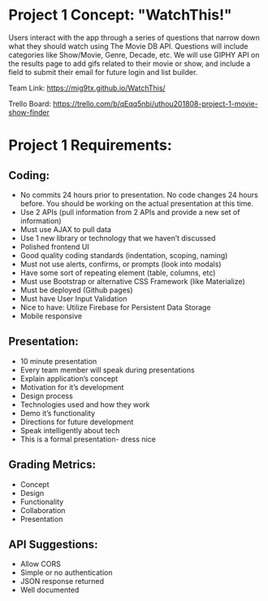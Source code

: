 # Project 1 Concept: "WatchThis!"

Users interact with the app through a series of questions that narrow down what they should watch using The Movie DB API. Questions will include categories like Show/Movie, Genre, Decade, etc. We will use GIPHY API on the results page to add gifs related to their movie or show, and include a field to submit their email for future login and list builder.  

Team Link: https://mig9tx.github.io/WatchThis/

Trello Board: https://trello.com/b/qEqq5nbi/uthou201808-project-1-movie-show-finder

# Project 1 Requirements:

## Coding: 
- No commits 24 hours prior to presentation. No code changes 24 hours before. You should be working on the actual presentation at this time. 
- Use 2 APIs (pull information from 2 APIs and provide a new set of information)
- Must use AJAX to pull data
- Use 1 new library or technology that we haven’t discussed
- Polished frontend UI
- Good quality coding standards (indentation, scoping, naming)
- Must not use alerts, confirms, or prompts (look into modals)
- Have some sort of repeating element (table, columns, etc)
- Must use Bootstrap or alternative CSS Framework (like Materialize)
- Must be deployed (Github pages)
- Must have User Input Validation
- Nice to have: Utilize Firebase for Persistent Data Storage 
- Mobile responsive

## Presentation: 
- 10 minute presentation 
- Every team member will speak during presentations 
- Explain application’s concept
- Motivation for it’s development
- Design process
- Technologies used and how they work 
- Demo it’s functionality 
- Directions for future development 
- Speak intelligently about tech
- This is a formal presentation- dress nice 

## Grading Metrics:
- Concept
- Design
- Functionality
- Collaboration
- Presentation

## API Suggestions: 
- Allow CORS
- Simple or no authentication
- JSON response returned
- Well documented






